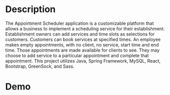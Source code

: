 # Description

The Appointment Scheduler application is a customizable platform that allows a business to implement a scheduling service for their establishment. Establishment owners can add services and time slots as selections for customers. Customers can book services at specified times. An employee makes empty appointments, with no client, no service, start time and end time. Those appointments are made available for clients to see. They may choose to add service to a particular appointment and complete that appointment. This project utilizes Java, Spring Framework, MySQL, React, Bootstrap, GreenSock, and Sass.

# Demo
